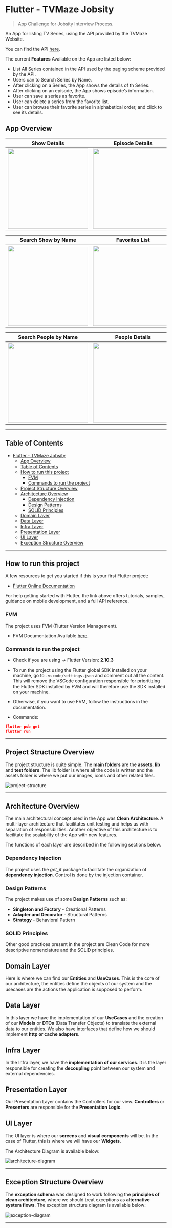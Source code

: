 # Flutter - TVMaze Jobsity

> App Challenge for Jobsity Interview Process.
> 

An App for listing TV Series, using the API provided by the TVMaze Website.

You can find the API [here](https://www.tvmaze.com/api).

The current **Features** Available on the App are listed below:

- List All Series contained in the API used by the paging scheme provided by the API.
- Users can to Search Series by Name.
- After clicking on a Series, the App shows the details of th Series.
- After clicking on an episode, the App shows episode’s information.
- User can save a series as favorite.
- User can delete a series from the favorite list.
- User can browse their favorite series in alphabetical order, and click to see its details.

## App Overview
Show Details             |  Episode Details
:-------------------------:|:-------------------------:
<img src="https://i.imgur.com/AHYCjMr.png" width="250">  |  <img src="https://i.imgur.com/tDI7Avf.png" width="250">

Search Show by Name             |  Favorites List
:-------------------------:|:-------------------------:
<img src="https://i.imgur.com/G0Jp7fF.png" width="250">  |  <img src="https://i.imgur.com/ZGulB0h.png" width="250">

Search People by Name            |  People Details
:-------------------------:|:-------------------------:
<img src="https://i.imgur.com/Oa8LR4p.png" width="250">  |  <img src="https://i.imgur.com/PC0wDE9.png" width="250">

---

## Table of Contents

- [Flutter - TVMaze Jobsity](#flutter---tvmaze-jobsity)
  - [App Overview](#app-overview)
  - [Table of Contents](#table-of-contents)
  - [How to run this project](#how-to-run-this-project)
    - [FVM](#fvm)
    - [Commands to run the project](#commands-to-run-the-project)
  - [Project Structure Overview](#project-structure-overview)
  - [Architecture Overview](#architecture-overview)
    - [Dependency Injection](#dependency-injection)
    - [Design Patterns](#design-patterns)
    - [SOLID Principles](#solid-principles)
  - [Domain Layer](#domain-layer)
  - [Data Layer](#data-layer)
  - [Infra Layer](#infra-layer)
  - [Presentation Layer](#presentation-layer)
  - [UI Layer](#ui-layer)
  - [Exception Structure Overview](#exception-structure-overview)

---

## How to run this project

A few resources to get you started if this is your first Flutter project:

- [Flutter Online Documentation](https://flutter.dev/docs)

For help getting started with Flutter, the link above offers tutorials, samples, guidance on mobile development, and a full API reference.

### FVM

The project uses FVM (Flutter Version Management).

- FVM Documentation Available [here](https://fvm.app/docs/getting_started/overview/).

### Commands to run the project

- Check if you are using → Flutter Version: **2.10.3**

- To run the project using the Flutter global SDK installed on your machine, go to `.vscode/settings.json` and comment out all the content. This will remove the VSCode configuration responsible for prioritizing the Flutter SDK installed by FVM and will therefore use the SDK installed on your machine.
- Otherwise, if you want to use FVM, follow the instructions in the documentation.

- Commands:

```json
flutter pub get
flutter run
```

---

## Project Structure Overview

The project structure is quite simple. The **main folders** are the **assets**, **lib** and **test folders**. The lib folder is where all the code is written and the assets folder is where we put our images, icons and other related files.

![project-structure](https://i.imgur.com/vo3i9eM.png)

---

## Architecture Overview

The main architectural concept used in the App was **Clean Architecture**. A multi-layer architecture that facilitates unit testing and helps us with separation of responsibilities. Another objective of this architecture is to facilitate the scalability of the App with new features.

The functions of each layer are described in the following sections below.

### Dependency Injection
The project uses the *get_it* package to facilitate the organization of **dependency injection**. Control is done by the injection container.



### Design Patterns
The project makes use of some **Design Patterns** such as:

- **Singleton and Factory** - Creational Patterns
- **Adapter and Decorator** - Structural Patterns
- **Strategy** - Behavioral Pattern

### SOLID Principles
Other good practices present in the project are Clean Code for more descriptive nomenclature and the SOLID principles.

## Domain Layer

Here is where we can find our **Entities** and **UseCases**. This is the core of our architecture, the entities define the objects of our system and the usecases are the actions the application is supposed to perform.

## Data Layer

In this layer we have the implementation of our **UseCases** and the creation of our **Models** or **DTOs** (Data Transfer Objects) to translate the external data to our entities. We also have interfaces that define how we should implement **http or cache adapters**.

## Infra Layer

In the Infra layer, we have the **implementation of our services**. It is the layer responsible for creating the **decoupling** point between our system and external dependencies.

## Presentation Layer

Our Presentation Layer contains the Controllers for our view. **Controllers** or **Presenters** are responsible for the **Presentation Logic**.

## UI Layer

The UI layer is where our **screens** and **visual components** will be. In the case of Flutter, this is where we will have our **Widgets**.

The Architecture Diagram is available below:

![architecture-diagram](https://i.imgur.com/AIMflWB.png)

---

## Exception Structure Overview

The **exception schema** was designed to work following the **principles of clean architecture**, where we should treat exceptions as **alternative system flows**. The exception structure diagram is available below:

![exception-diagram](https://i.imgur.com/T4TIMSL.png)

---
